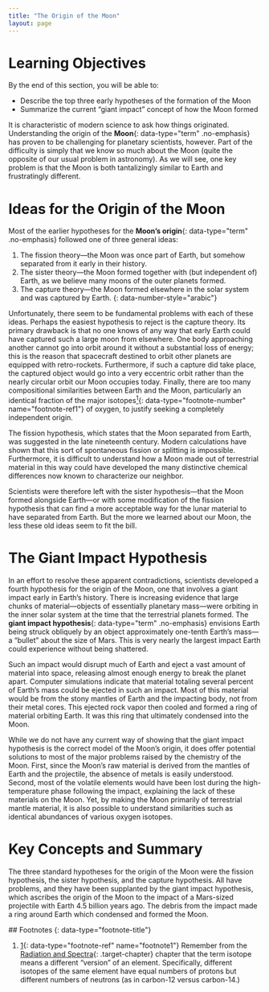 ```yaml
---
title: "The Origin of the Moon"
layout: page
---
```



# Learning Objectives

By the end of this section, you will be able to:

* Describe the top three early hypotheses of the formation of the Moon
* Summarize the current “giant impact” concept of how the Moon formed

It is characteristic of modern science to ask how things originated. Understanding the origin of the **Moon**{: data-type="term" .no-emphasis} has proven to be challenging for planetary scientists, however. Part of the difficulty is simply that we know so much about the Moon (quite the opposite of our usual problem in astronomy). As we will see, one key problem is that the Moon is both tantalizingly similar to Earth and frustratingly different.

# Ideas for the Origin of the Moon

Most of the earlier hypotheses for the **Moon’s origin**{: data-type="term" .no-emphasis} followed one of three general ideas:

1.  The fission theory—the Moon was once part of Earth, but somehow separated from it early in their history.
2.  The sister theory—the Moon formed together with (but independent of) Earth, as we believe many moons of the outer planets formed.
3.  The capture theory—the Moon formed elsewhere in the solar system and was captured by Earth.
{: data-number-style="arabic"}

Unfortunately, there seem to be fundamental problems with each of these ideas. Perhaps the easiest hypothesis to reject is the capture theory. Its primary drawback is that no one knows of any way that early Earth could have captured such a large moon from elsewhere. One body approaching another cannot go into orbit around it without a substantial loss of energy; this is the reason that spacecraft destined to orbit other planets are equipped with retro-rockets. Furthermore, if such a capture did take place, the captured object would go into a very eccentric orbit rather than the nearly circular orbit our Moon occupies today. Finally, there are too many compositional similarities between Earth and the Moon, particularly an identical fraction of the major isotopes[<sup>1</sup>](#footnote1){: data-type="footnote-number" name="footnote-ref1"} of oxygen, to justify seeking a completely independent origin.

The fission hypothesis, which states that the Moon separated from Earth, was suggested in the late nineteenth century. Modern calculations have shown that this sort of spontaneous fission or splitting is impossible. Furthermore, it is difficult to understand how a Moon made out of terrestrial material in this way could have developed the many distinctive chemical differences now known to characterize our neighbor.

Scientists were therefore left with the sister hypothesis—that the Moon formed alongside Earth—or with some modification of the fission hypothesis that can find a more acceptable way for the lunar material to have separated from Earth. But the more we learned about our Moon, the less these old ideas seem to fit the bill.

# The Giant Impact Hypothesis

In an effort to resolve these apparent contradictions, scientists developed a fourth hypothesis for the origin of the Moon, one that involves a giant impact early in Earth’s history. There is increasing evidence that large chunks of material—objects of essentially planetary mass—were orbiting in the inner solar system at the time that the terrestrial planets formed. The **giant impact hypothesis**{: data-type="term" .no-emphasis} envisions Earth being struck obliquely by an object approximately one-tenth Earth’s mass—a “bullet” about the size of Mars. This is very nearly the largest impact Earth could experience without being shattered.

Such an impact would disrupt much of Earth and eject a vast amount of material into space, releasing almost enough energy to break the planet apart. Computer simulations indicate that material totaling several percent of Earth’s mass could be ejected in such an impact. Most of this material would be from the stony mantles of Earth and the impacting body, not from their metal cores. This ejected rock vapor then cooled and formed a ring of material orbiting Earth. It was this ring that ultimately condensed into the Moon.

While we do not have any current way of showing that the giant impact hypothesis is the correct model of the Moon’s origin, it does offer potential solutions to most of the major problems raised by the chemistry of the Moon. First, since the Moon’s raw material is derived from the mantles of Earth and the projectile, the absence of metals is easily understood. Second, most of the volatile elements would have been lost during the high-temperature phase following the impact, explaining the lack of these materials on the Moon. Yet, by making the Moon primarily of terrestrial mantle material, it is also possible to understand similarities such as identical abundances of various oxygen isotopes.

# Key Concepts and Summary

The three standard hypotheses for the origin of the Moon were the fission hypothesis, the sister hypothesis, and the capture hypothesis. All have problems, and they have been supplanted by the giant impact hypothesis, which ascribes the origin of the Moon to the impact of a Mars-sized projectile with Earth 4.5 billion years ago. The debris from the impact made a ring around Earth which condensed and formed the Moon.

<div data-type="footnote-refs" markdown="1">
## Footnotes
{: data-type="footnote-title"}

1.  [1](#footnote-ref1){: data-type="footnote-ref" name="footnote1"} Remember from the [Radiation and Spectra](/m59791){: .target-chapter} chapter that the term isotope means a different “version” of an element. Specifically, different isotopes of the same element have equal numbers of protons but different numbers of neutrons (as in carbon-12 versus carbon-14.)

</div>


